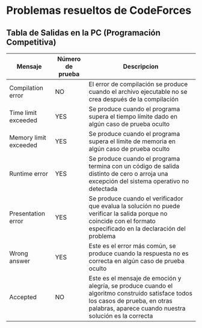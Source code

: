 # Problemas resueltos de CodeForces

## Tabla de Salidas en la PC (Programación Competitiva)
 | Mensaje | Número de prueba | Descripcion |
 | --- | --- | --- |
 | Compilation error | NO | El error de compilación se produce cuando el archivo ejecutable no se crea después de la compilación |
 | Time limit exceeded | YES | Se produce cuando el programa supera el tiempo límite dado en algún caso de prueba oculto |
 | Memory limit exceeded | YES | Se produce cuando el programa supera el límite de memoria en algún caso de prueba oculto |
 | Runtime error | YES | Se produce cuando el programa termina con un código de salida distinto de cero o arroja una excepción del sistema operativo no detectada |
 | Presentation error | YES | Se produce cuando el verificador que evalua la solución no puede verificar la salida porque no coincide con el formato especificado en la declaración del problema |
 | Wrong answer | YES | Este es el error más común, se produce cuando la respuesta no es correcta en algún caso de prueba oculto |
 | Accepted | NO | Este es el mensaje de emoción y alegría, se produce cuando el algoritmo construido satisface todos los casos de prueba, en otras palabras, aparece cuando nuestra solución es la correcta |
